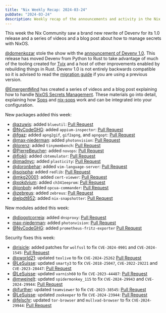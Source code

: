 ```yaml
---
title: "Nix Weekly Recap: 2024-03-24"
pubDate: "2024-03-24"
description: Weekly recap of the announcements and activity in the Nix community and on the NixPkgs package repository.
---
```


This week the Nix Community saw a brand new rewrite of Devenv for its 1.0 release and a series of videos and a blog post about how to manage secrets with NixOS.

[@domenkozar](https://discourse.nixos.org/u/domenkozar) stole the show with the [announcement of Devenv
1.0](https://discourse.nixos.org/t/devenv-1-0-rewrite-in-rust/41891). This release has moved Devenv from Python to Rust to
take advantage of much of the tooling created for [Tvix](https://tvix.dev/) and a host of other
improvements enabled by rebuilding things in Rust. Devenv 1.0 is not entirely
backwards compatible so it is advised to read the [migration guide](https://devenv.sh/blog/2024/03/20/devenv-10-rewrite-in-rust/#migration-guide) if you are using a previous version.

[@EmergentMind](https://discourse.nixos.org/u/EmergentMind) has created a series of videos and a blog
post explaining how to handle [NixOS Secrets Management](https://discourse.nixos.org/t/nixos-secrets-management-video-series-and-blog/42020). These materials go into detail, explaining how [Sops](https://github.com/getsops/sops)
and [nix-sops](https://github.com/Mic92/sops-nix) work and can be integrated into your configuration.

New packages added this week:

- [@azuwis](https://github.com/azuwis): added `blueutil`: [Pull Request](https://github.com/NixOS/nixpkgs/pull/298690)
- [@NyCodeGHG](https://github.com/NyCodeGHG): added `appium-inspector`: [Pull Request](https://github.com/NixOS/nixpkgs/pull/286487)
- [@fgaz](https://github.com/fgaz): added `apng2gif`, `gif2apng`, and `apngopt`: [Pull Request](https://github.com/NixOS/nixpkgs/pull/223931)
- [@max-niederman](https://github.com/max-niederman): added `photonvision`: [Pull Request](https://github.com/NixOS/nixpkgs/pull/286685)
- [@lorenz](https://github.com/lorenz): added `tinymembench`: [Pull Request](https://github.com/NixOS/nixpkgs/pull/287542)
- [@PierreBeucher](https://github.com/PierreBeucher): added `novops`: [Pull Request](https://github.com/NixOS/nixpkgs/pull/290658)
- [@flokli](https://github.com/flokli): added `cbtemulator`: [Pull Request](https://github.com/NixOS/nixpkgs/pull/298044)
- [@imadnyc](https://github.com/imadnyc): added `plasticity`: [Pull Request](https://github.com/NixOS/nixpkgs/pull/291443)
- [@doronbehar](https://github.com/doronbehar): added `vim-language-server`: [Pull Request](https://github.com/NixOS/nixpkgs/pull/296847)
- [@soispha](https://github.com/soispha): added `redlib`: [Pull Request](https://github.com/NixOS/nixpkgs/pull/292645)
- [@mkg20001](https://github.com/mkg20001): added `cert-viewer`: [Pull Request](https://github.com/NixOS/nixpkgs/pull/295661)
- [@xokdvium](https://github.com/xokdvium): added `ch341eeprom`: [Pull Request](https://github.com/NixOS/nixpkgs/pull/295963)
- [@jonboh](https://github.com/jonboh): added `opcua-commander`: [Pull Request](https://github.com/NixOS/nixpkgs/pull/298088)
- [@zebreus](https://github.com/zebreus): added `zebreus`: [Pull Request](https://github.com/NixOS/nixpkgs/pull/279618)
- [@elpdt852](https://github.com/elpdt852): added `nix-snapshotter`: [Pull Request](https://github.com/NixOS/nixpkgs/pull/289682)

New modules added this week:

- [@diogotcorreia](https://github.com/diogotcorreia): added `dnsproxy`: [Pull Request](https://github.com/NixOS/nixpkgs/pull/288033)
- [max-niederman](https://github.com/max-niederman): added `photonvision`: [Pull Request](https://github.com/NixOS/nixpkgs/pull/286685)
- [@NyCodeGHG](https://github.com/NyCodeGHG): added `prometheus-fritz-exporter` [Pull Request](https://github.com/NixOS/nixpkgs/pull/295417)

Security fixes this week:

- [@risicle](https://github.com/risicle): added patches for `wolfssl` to fix `CVE-2024-0901` and `CVE-2024-1545`: [Pull Request](https://github.com/NixOS/nixpkgs/pull/298191)
- [@xworld21](https://github.com/xworld21): updated `texlive` to fix `CVE-2024-25262` [Pull Request](https://github.com/NixOS/nixpkgs/pull/298721)
- [@LeSuisse](https://github.com/LeSuisse): updated `smarty3` to fix `CVE-2018-25047`, `CVE-2022-29221` and `CVE-2023-28447`: [Pull Request](https://github.com/NixOS/nixpkgs/pull/298477)
- [@LeSuisse](https://github.com/LeSuisse): updated `varnish60` to fix `CVE-2023-44487`: [Pull Request](https://github.com/NixOS/nixpkgs/pull/298640)
- [@mweinelt](https://github.com/mweinelt): updated `spidermonkey_115` to fix `CVE-2024-29943` and `CVE-2024-29944`: [Pull Request](https://github.com/NixOS/nixpkgs/pull/298102)
- [@ifurther](https://github.com/ifurther): updated `teamviewer` to fix `CVE-2023-38545`: [Pull Request](https://github.com/NixOS/nixpkgs/pull/276948)
- [@LeSuisse](https://github.com/LeSuisse): updated `zookeeper` to fix `CVE-2024-23944`: [Pull Request](https://github.com/NixOS/nixpkgs/pull/295992)
- [@felschr](https://github.com/felschr): updated `tor-browser` and `mullvad-browser` to fix `CVE-2024-29944`: [Pull Request](https://github.com/NixOS/nixpkgs/pull/298196)
